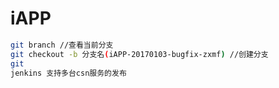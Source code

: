 # iAPP
```bash
git branch //查看当前分支
git checkout -b 分支名(iAPP-20170103-bugfix-zxmf) //创建分支
git 
jenkins 支持多台csn服务的发布
```
